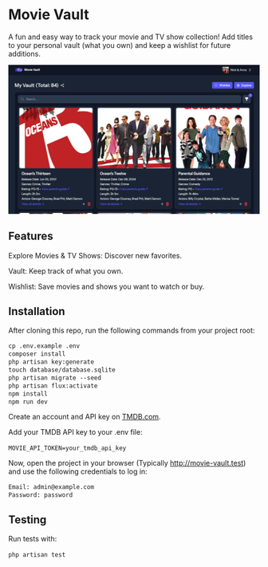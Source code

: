 # Movie Vault

A fun and easy way to track your movie and TV show collection! Add titles to your personal vault (what you own) and keep a wishlist for future additions.

![Screenshot](screenshot.png)

## Features

Explore Movies & TV Shows: Discover new favorites.

Vault: Keep track of what you own.

Wishlist: Save movies and shows you want to watch or buy.

## Installation

After cloning this repo, run the following commands from your project root:

```
cp .env.example .env
composer install
php artisan key:generate
touch database/database.sqlite
php artisan migrate --seed
php artisan flux:activate
npm install
npm run dev
```

Create an account and API key on [TMDB.com](https://developer.themoviedb.org/docs/getting-started).

Add your TMDB API key to your .env file:

`MOVIE_API_TOKEN=your_tmdb_api_key`

Now, open the project in your browser (Typically http://movie-vault.test) and use the following credentials to log in:

```
Email: admin@example.com
Password: password
```

## Testing

Run tests with:

`php artisan test`

